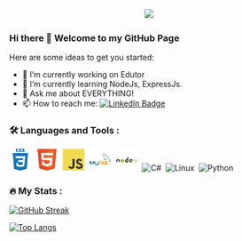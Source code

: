 <div id="header" align="center">
  <img src="https://media.giphy.com/media/ZeFG00TVXs54Pw4c8e/giphy.gif" width="300"/>
</div>

### Hi there 👋 Welcome to my GitHub Page

Here are some ideas to get you started:
- 🔭 I’m currently working on Edutor
- 🌱 I’m currently learning NodeJs, ExpressJs.
- 💬 Ask me about EVERYTHING! 
- 📫 How to reach me: <a href="https://www.linkedin.com/in/yonglin-xu/"><img src="https://img.shields.io/badge/LinkedIn-blue?style=for-the-badge&logo=linkedin&logoColor=white" alt="LinkedIn Badge"/></a>




### :hammer_and_wrench: Languages and Tools :
<div>
  <img src="https://github.com/devicons/devicon/blob/master/icons/css3/css3-plain-wordmark.svg"  title="CSS3" alt="CSS" width="40" height="40"/>&nbsp;
  <img src="https://github.com/devicons/devicon/blob/master/icons/html5/html5-original.svg" title="HTML5" alt="HTML" width="40" height="40"/>&nbsp;
  <img src="https://github.com/devicons/devicon/blob/master/icons/javascript/javascript-original.svg" title="JavaScript" alt="JavaScript" width="40" height="40"/>&nbsp;
  <img src="https://github.com/devicons/devicon/blob/master/icons/mysql/mysql-original-wordmark.svg" title="MySQL"  alt="MySQL" width="40" height="40"/>&nbsp;
  <img src="https://github.com/devicons/devicon/blob/master/icons/nodejs/nodejs-original-wordmark.svg" title="NodeJS" alt="NodeJS" width="40" height="40"/>&nbsp;
  <img src="https://icongr.am/devicon/csharp-original.svg?size=128&color=currentColor" title="C#" alt="C#" width="40" height="40"/>&nbsp;
  <img src="https://icongr.am/devicon/linux-original.svg?size=128&color=currentColor" title="Linux" alt="Linux" width="40" height="40"/>&nbsp;
  <img src="https://icongr.am/devicon/python-original-wordmark.svg?size=128&color=currentColor" title="Python" alt="Python" width="40" height="40"/>&nbsp;
</div>




### :fire: My Stats :
[![GitHub Streak](http://github-readme-streak-stats.herokuapp.com?user=yonglinnnnnn&theme=light&background=ffffff)](https://git.io/streak-stats)
<!-- [![Top Langs](https://github-readme-stats.vercel.app/api/top-langs/?username=yonglinnnnnn&layout=compact&theme=vision-friendly-light)](https://github.com/anuraghazra/github-readme-stats) -->

[![Top Langs](https://github-readme-stats.vercel.app/api/top-langs/?username=kjhjason&layout=compact&theme=dark)](https://github.com/anuraghazra/github-readme-stats)




